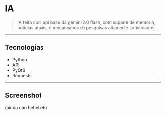 # IA

> IA feita com api base da gemini 2.0 flash, com suporte de memória, noticias atuais, e mecanismos de pesquisas altamente sofisticados.

---

## Tecnologias

- Python
- API
- PyQt6
- Requests  

---

## Screenshot

(ainda não heheheh)
